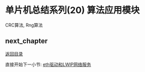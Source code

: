 # 单片机总结系列(20) 算法应用模块

CRC算法, Rng算法

## next_chapter

[返回目录](./../README.md)

直接开始下一小节: [eth驱动和LWIP网络服务](./ch21.eth_lwip.md)
